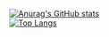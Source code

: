 [![Anurag's GitHub stats](https://github-readme-stats.vercel.app/api?username=0ql&show_icons=true&theme=radical)](https://github.com/anuraghazra/github-readme-stats)<br>
[![Top Langs](https://github-readme-stats.vercel.app/api/top-langs/?username=0ql&show_icons=true&theme=radical&layout=compact)](https://github.com/anuraghazra/github-readme-stats)
